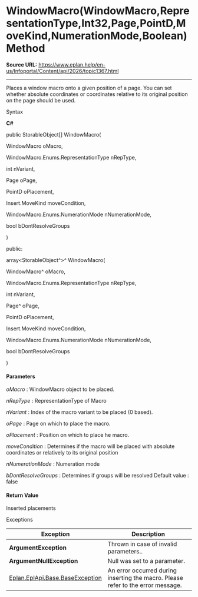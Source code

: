 # WindowMacro(WindowMacro,RepresentationType,Int32,Page,PointD,MoveKind,NumerationMode,Boolean) Method

**Source URL:** https://www.eplan.help/en-us/Infoportal/Content/api/2026/topic1367.html

---

Places a window macro onto a given position of a page. You can set whether absolute coordinates or coordinates relative to its original position on the page should be used.

Syntax

**C#**



public StorableObject[] WindowMacro( 

   WindowMacro oMacro,

   WindowMacro.Enums.RepresentationType nRepType,

   int nVariant,

   Page oPage,

   PointD oPlacement,

   Insert.MoveKind moveCondition,

   WindowMacro.Enums.NumerationMode nNumerationMode,

   bool bDontResolveGroups

)

public:

array<StorableObject^>^ WindowMacro( 

   WindowMacro^ oMacro,

   WindowMacro.Enums.RepresentationType nRepType,

   int nVariant,

   Page^ oPage,

   PointD oPlacement,

   Insert.MoveKind moveCondition,

   WindowMacro.Enums.NumerationMode nNumerationMode,

   bool bDontResolveGroups

)


#### Parameters

*oMacro*
:   WindowMacro object to be placed.

*nRepType*
:   RepresentationType of Macro

*nVariant*
:   Index of the macro variant to be placed (0 based).

*oPage*
:   Page on which to place the macro.

*oPlacement*
:   Position on which to place he macro.

*moveCondition*
:   Determines if the macro will be placed with absolute coordinates or relatively to its original position

*nNumerationMode*
:   Numeration mode

*bDontResolveGroups*
:   Determines if groups will be resolved Default value : false

#### Return Value

Inserted placements

Exceptions

| Exception | Description |
| --- | --- |
| **ArgumentException** | Thrown in case of invalid parameters.. |
| **ArgumentNullException** | Null was set to a parameter. |
| [Eplan.EplApi.Base.BaseException](Eplan.EplApi.Baseu~Eplan.EplApi.Base.BaseException.html) | An error occurred during inserting the macro. Please refer to the error message. |

